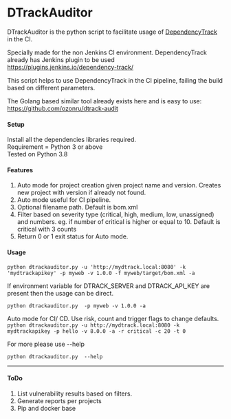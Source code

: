 # DTrackAuditor
DTrackAuditor is the python script to facilitate usage of [DependencyTrack](https://dependencytrack.org/) in the CI.

Specially made for the non Jenkins CI environment. DependencyTrack already has Jenkins plugin to be used https://plugins.jenkins.io/dependency-track/

This script helps to use DependencyTrack in the CI pipeline, failing the build based on different parameters.

The Golang based similar tool already exists here and is easy to use: https://github.com/ozonru/dtrack-audit


#### Setup
Install all the dependencies libraries required.  
Requirement = Python 3 or above  
Tested on Python 3.8 


#### Features  

1. Auto mode for project creation given project name and version. Creates new project with version if already not found.
2. Auto mode useful for CI pipeline.
3. Optional filename path. Default is bom.xml
4. Filter based on severity type (critical, high, medium, low, unassigned) and numbers. 
eg. if number of critical is higher or equal to 10. Default is critical with 3 counts
5. Return 0 or 1 exit status for Auto mode.


#### Usage

`python dtrackauditor.py -u 'http://mydtrack.local:8080' -k 'mydtrackapikey' -p myweb -v 1.0.0 -f myweb/target/bom.xml -a`

If environment variable for DTRACK_SERVER and DTRACK_API_KEY are present then the usage can be direct.


`python dtrackauditor.py  -p myweb -v 1.0.0 -a`

Auto mode for CI/ CD. Use risk, count and trigger flags to change defaults.
`python dtrackauditor.py -u http://mydtrack.local:8080 -k mydtrackapikey -p hello -v 8.0.0 -a -r critical -c 20 -t 0`


For more please use --help

`python dtrackauditor.py  --help`


---

#### ToDo
1. List vulnerability results based on filters.
2. Generate reports per projects
3. Pip and docker base